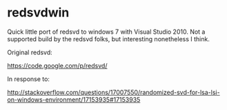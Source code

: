 redsvdwin
========

Quick little port of redsvd to windows 7 with Visual Studio 2010.  Not a supported build by the redsvd folks, but interesting nonetheless I think.

Original redsvd:

https://code.google.com/p/redsvd/

In response to:

http://stackoverflow.com/questions/17007550/randomized-svd-for-lsa-lsi-on-windows-environment/17153935#17153935


